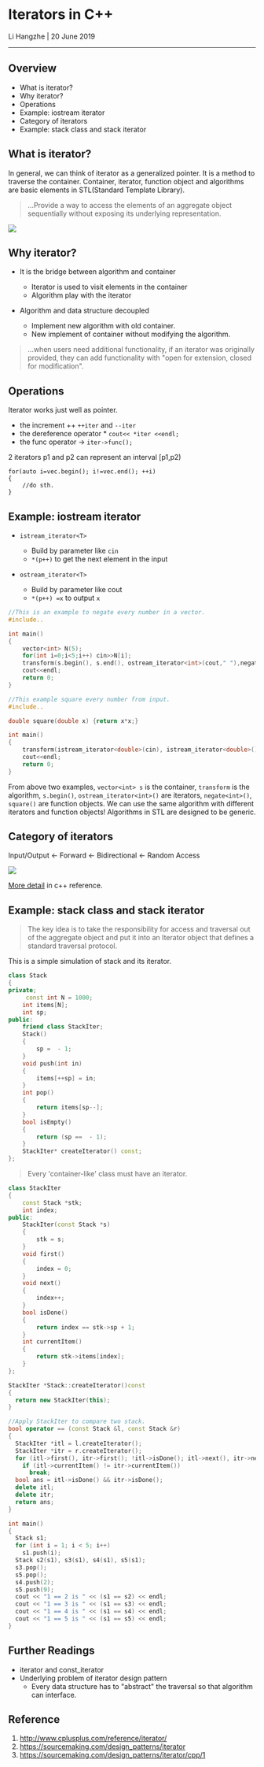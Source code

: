 # Iterators in C++

Li Hangzhe | 20 June 2019

---

## Overview

* What is iterator?
* Why iterator?
* Operations
* Example: iostream iterator
* Category of iterators
* Example: stack class and stack iterator

## What is iterator?

In general, we can think of iterator as a generalized pointer. It is a method to traverse the container. Container, iterator, function object and algorithms are basic elements in STL(Standard Template Library).
> ...Provide a way to access the elements of an aggregate object sequentially without exposing its underlying representation.

![](lhz_link_1.png)


## Why iterator?
- It is the bridge between algorithm and container
	- Iterator is used to visit elements in the container
	- Algorithm play with the iterator

- Algorithm and data structure decoupled
	- Implement new algorithm with old container.
	- New implement of container without modifying the algorithm.

> ...when users need additional functionality, if an iterator was originally provided, they can add functionality with "open for extension, closed for modification". 

## Operations

Iterator works just well as pointer.  

- the increment ++ `++iter` and `--iter`
- the dereference operator * `cout<< *iter <<endl;`
- the func operator -> `iter->func();`

2 iterators p1 and p2 can represent an interval [p1,p2)

```
for(auto i=vec.begin(); i!=vec.end(); ++i)
{
	//do sth.
}
```

## Example: iostream iterator
  
- `istream_iterator<T>`
	- Build by parameter like `cin`
	- `*(p++)` to get the next element in the input

- `ostream_iterator<T>`
	- Build by parameter like cout
	- `*(p++) =x` to output `x`


```c++
//This is an example to negate every number in a vector.
#include..

int main()
{
    vector<int> N(5);
    for(int i=0;i<5;i++) cin>>N[i];
    transform(s.begin(), s.end(), ostream_iterator<int>(cout," "),negate<int>() );
    cout<<endl;
    return 0;
}
```

```c++
//This example square every number from input.
#include..

double square(double x) {return x*x;}

int main()
{
	transform(istream_iterator<double>(cin), istream_iterator<double>(), ostream_iterator<double>(cout,"\t"),square);
	cout<<endl;
	return 0;
}
```

From above two examples, `vector<int> s` is the container, `transform` is the algorithm, `s.begin()`, `ostream_iterator<int>()` are iterators, `negate<int>()`, `square()` are function objects. We can use the same algorithm with different iterators and function objects! Algorithms in STL are designed to be generic. 

## Category of iterators

Input/Output <- Forward <- Bidirectional <- Random Access

![](lhz_link_2.png)

[More detail](http://www.cplusplus.com/reference/iterator/) in c++ reference.


## Example: stack class and stack iterator


> The key idea is to take the responsibility for access and traversal out of the aggregate object and put it into an Iterator object that defines a standard traversal protocol.

This is a simple simulation of stack<int> and its iterator.

```c++
class Stack
{
private;
	 const int N = 1000;
    int items[N];
    int sp;
public:
    friend class StackIter;
    Stack()
    {
        sp =  - 1;
    }
    void push(int in)
    {
        items[++sp] = in;
    }
    int pop()
    {
        return items[sp--];
    }
    bool isEmpty()
    {
        return (sp ==  - 1);
    }
    StackIter* createIterator() const; 
};
```

> Every 'container-like' class must have an iterator.

```c++
class StackIter
{
    const Stack *stk;
    int index;
public:
    StackIter(const Stack *s)
    {
        stk = s;
    }
    void first()
    {
        index = 0;
    }
    void next()
    {
        index++;
    }
    bool isDone()
    {
        return index == stk->sp + 1;
    }
    int currentItem()
    {
        return stk->items[index];
    }
};

StackIter *Stack::createIterator()const
{
  return new StackIter(this);
}

//Apply StackIter to compare two stack.
bool operator == (const Stack &l, const Stack &r)
{
  StackIter *itl = l.createIterator();
  StackIter *itr = r.createIterator();
  for (itl->first(), itr->first(); !itl->isDone(); itl->next(), itr->next())
    if (itl->currentItem() != itr->currentItem())
      break;
  bool ans = itl->isDone() && itr->isDone();
  delete itl;
  delete itr;
  return ans;
}

int main()
{
  Stack s1;
  for (int i = 1; i < 5; i++)
    s1.push(i);
  Stack s2(s1), s3(s1), s4(s1), s5(s1);
  s3.pop();
  s5.pop();
  s4.push(2);
  s5.push(9);
  cout << "1 == 2 is " << (s1 == s2) << endl;
  cout << "1 == 3 is " << (s1 == s3) << endl;
  cout << "1 == 4 is " << (s1 == s4) << endl;
  cout << "1 == 5 is " << (s1 == s5) << endl;
}
```

## Further Readings

* iterator and const_iterator
* Underlying problem of iterator design pattern
	* Every data structure has to "abstract" the traversal so that algorithm can interface.

## Reference
1. <http://www.cplusplus.com/reference/iterator/>
2. <https://sourcemaking.com/design_patterns/iterator>
3. <https://sourcemaking.com/design_patterns/iterator/cpp/1>